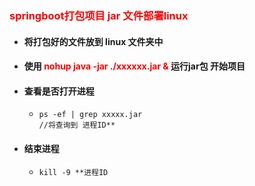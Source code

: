 ### <font color='red'>springboot打包项目 jar 文件部署linux</font>



- #### 将打包好的文件放到 linux 文件夹中

- #### 使用 <font color='red'>nohup java -jar ./xxxxxx.jar & </font>运行jar包 开始项目

- #### 查看是否打开进程

  - ```shell
    ps -ef | grep xxxxx.jar 
    //将查询到 进程ID**  
    ```

- #### 结束进程

  - ```shell
    kill -9 **进程ID
    ```

    

